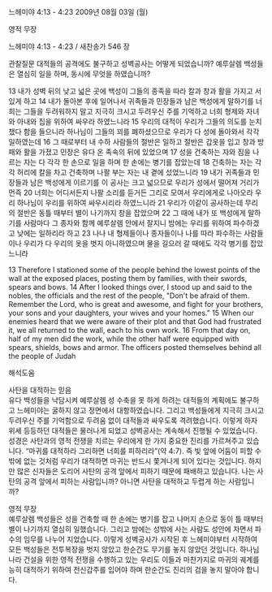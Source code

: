 느헤미야 4:13 - 4:23 
2009년 08월 03일 (월)

영적 무장



느헤미야 4:13 - 4:23 / 새찬송가 546 장


관찰질문
대적들의 공격에도 불구하고 성벽공사는 어떻게 되었습니까?
예루살렘 백성들은 열심히 일을 하며, 동시에 무엇을 하였습니까?

13 내가 성벽 뒤의 낮고 넓은 곳에 백성이 그들의 종족을 따라 칼과 창과 활을 가지고 서 있게 하고 14 내가 돌아본 후에 일어나서 귀족들과 민장들과 남은 백성에게 말하기를 너희는 그들을 두려워하지 말고 지극히 크시고 두려우신 주를 기억하고 너희 형제와 자녀와 아내와 집을 위하여 싸우라 하였느니라 15 우리의 대적이 우리가 그들의 의도를 눈치챘다 함을 들으니라 하나님이 그들의 꾀를 폐하셨으므로 우리가 다 성에 돌아와서 각각 일하였는데 16 그 때로부터 내 수하 사람들의 절반은 일하고 절반은 갑옷을 입고 창과 방패와 활을 가졌고 민장은 유다 온 족속의 뒤에 있었으며 17 성을 건축하는 자와 짐을 나르는 자는 다 각각 한 손으로 일을 하며 한 손에는 병기를 잡았는데 18 건축하는 자는 각각 허리에 칼을 차고 건축하며 나팔 부는 자는 내 곁에 섰었느니라 19 내가 귀족들과 민장들과 남은 백성에게 이르기를 이 공사는 크고 넓으므로 우리가 성에서 떨어져 거리가 먼즉 20 너희는 어디서든지 나팔 소리를 듣거든 그리로 모여서 우리에게로 나아오라 우리 하나님이 우리를 위하여 싸우시리라 하였느니라 21 우리가 이같이 공사하는데 무리의 절반은 동틀 때부터 별이 나기까지 창을 잡았으며 22 그 때에 내가 또 백성에게 말하기를 사람마다 그 종자와 함께 예루살렘 안에서 잘지니 밤에는 우리를 위하여 파수하겠고 낮에는 일하리라 하고 23 나나 내 형제들이나 종자들이나 나를 따라 파수하는 사람들이나 우리가 다 우리의 옷을 벗지 아니하였으며 물을 길으러 갈 때에도 각각 병기를 잡았느니라 

13 Therefore I stationed some of the people behind the lowest points of the wall at the exposed places, posting them by families, with their swords, spears and bows. 14 After I looked things over, I stood up and said to the nobles, the officials and the rest of the people, "Don't be afraid of them. Remember the Lord, who is great and awesome, and fight for your brothers, your sons and your daughters, your wives and your homes." 15 When our enemies heard that we were aware of their plot and that God had frustrated it, we all returned to the wall, each to his own work. 16 From that day on, half of my men did the work, while the other half were equipped with spears, shields, bows and armor. The officers posted themselves behind all the people of Judah

해석도움





사탄을 대적하는 믿음  
유다 백성들을 낙담시켜 예루살렘 성 수축을 못 하게 하려는 대적들의 계획에도 불구하고 느헤미야는 굴하지 않고 정면에서 대항하였습니다. 그리고 백성들에게 지극히 크시고 두려우신 주를 기억함으로 두려움 없이 대적들과 싸우도록 격려했습니다. 이렇게 하자 위세 등등하던 대적들은 물러나게 되었고 성벽공사는 계속해서 진행될 수 있었습니다. 성경은 사탄과의 영적 전쟁을 치르는 우리에게 한 가지 중요한 진리를 가르쳐주고 있습니다. “마귀를 대적하라 그리하면 너희를 피하리라”(약 4:7). 즉 빛 앞에 어둠이 피할 수밖에 없는 것처럼 우리가 대적하면 마귀는 반드시 쫓겨나게 되어 있다는 것입니다. 하지만 많은 신자들은 도리어 사탄의 공격 앞에서 피하기 때문에 패배하고 있습니다. 나는 사탄의 공격 앞에서 피하는 사람입니까? 아니면 사탄을 대적하고 두렵게 하는 사람입니까?    

영적 무장  
예루살렘 백성들은 성을 건축할 때 한 손에는 병기를 잡고 나머지 손으로 동이 틀 때부터 별이 나기까지 열심히 일했습니다. 그리고 밤에는 성밖에 사는 사람도 성안에 자면서 파수의 임무를 나누어 지었습니다. 이렇게 성벽공사가 시작된 후 느헤미야부터 시작하여 모든 백성들은 전투복장을 벗지 않았고 한순간도 무기를 놓지 않았던 것입니다. 하나님 나라 건설을 위한 영적 전쟁을 수행하고 있는 우리도 이들과 마찬가지로 마귀의 궤계를 능히 대적하기 위하여 전신갑주를 입어야 하며 한순간도 진리의 검을 놓지 말아야 합니다.